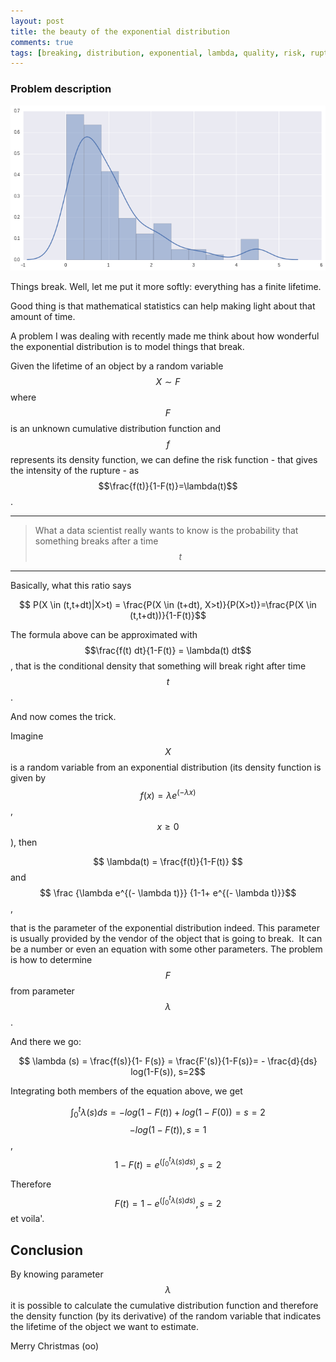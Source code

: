 ```yaml
---
layout: post
title: the beauty of the exponential distribution
comments: true
tags: [breaking, distribution, exponential, lambda, quality, risk, rupture, statistics]
---
```


### Problem description

<img src='/img/img_posts/exponential_distribution.png' />

Things break. Well, let me put it more softly: everything has a finite
lifetime. 

Good thing is that mathematical statistics can help making light about that amount of time. 

A problem I was dealing with recently made me think about how wonderful the exponential distribution is to model things that break. 

Given the lifetime of an object by a random variable $$X \sim F$$ where $$F$$ is an unknown cumulative distribution function and $$ f$$ represents its density function, we can define the risk function - that gives
the intensity of the rupture - as $$\frac{f(t)}{1-F(t)}=\lambda(t)$$. 

---

> What a data scientist really wants to know
> is the probability that something breaks after a time $$ t$$

---


Basically, what this ratio says 

$$ P(X \in (t,t+dt)|X>t) = \frac{P(X \in (t+dt), X>t)}{P(X>t)}=\frac{P(X \in (t,t+dt))}{1-F(t)}$$ 

The formula above can be approximated with $$\frac{f(t) dt}{1-F(t)} = \lambda(t) dt$$, that is the conditional density that something will break right after time $$ t$$. 

And now comes the trick. 

Imagine $$ X$$ is a random variable from an exponential distribution (its density function is given by
$$ f(x) = \lambda e^{(- \lambda x)}$$, $$ x \ge 0$$), then 

$$ \lambda(t) = \frac{f(t)}{1-F(t)} $$ and 
$$ \frac {\lambda e^{(- \lambda t)}} {1-1+ e^{(- \lambda t)}}$$, 

that is the parameter of the exponential distribution indeed. This parameter is usually provided by the
vendor of the object that is going to break.  It can be a number or even an
equation with some other parameters. The problem is how to determine $$ F $$ from parameter $$ \lambda $$. 

And there we go: 

$$ \lambda (s) = \frac{f(s)}{1- F(s)} = \frac{F'(s)}{1-F(s)}= - \frac{d}{ds} log(1-F(s)), s=2$$

Integrating both members of the equation above, we get 

$$ \int_0^t \lambda (s) ds = - log(1-F(t)) + log(1-F(0)) = s=2$$ $$ -log(1-F(t)), s=1$$, $$ 1-F(t) = e^{(\int_0^t \lambda(s) ds)}, s=2$$ 

Therefore $$ F(t) = 1 - e^{( \int_0^t \lambda(s) ds)}, s=2$$ et voila'. 


## Conclusion

By knowing parameter $$ \lambda $$ it is possible to calculate the cumulative
distribution function and therefore the density function (by its derivative)
of the random variable that indicates the lifetime of the object we want to
estimate. 

Merry Christmas (oo)

